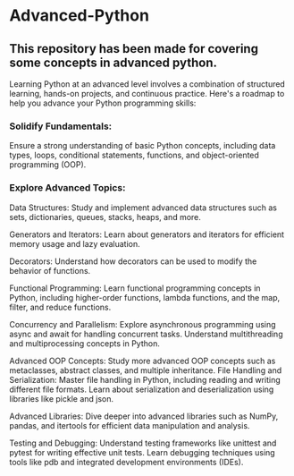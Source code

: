 # Advanced-Python
## This repository has been made for covering some concepts in advanced python.
Learning Python at an advanced level involves a combination of structured learning, hands-on projects, and continuous practice. Here's a roadmap to help you advance your Python programming skills:
### Solidify Fundamentals:
Ensure a strong understanding of basic Python concepts, including data types, loops, conditional statements, functions, and object-oriented programming (OOP).
### Explore Advanced Topics:
Data Structures: Study and implement advanced data structures such as sets, dictionaries, queues, stacks, heaps, and more.

Generators and Iterators: Learn about generators and iterators for efficient memory usage and lazy evaluation.

Decorators: Understand how decorators can be used to modify the behavior of functions.

Functional Programming:
Learn functional programming concepts in Python, including higher-order functions, lambda functions, and the map, filter, and reduce functions.

Concurrency and Parallelism:
Explore asynchronous programming using async and await for handling concurrent tasks.
Understand multithreading and multiprocessing concepts in Python.

Advanced OOP Concepts:
Study more advanced OOP concepts such as metaclasses, abstract classes, and multiple inheritance.
File Handling and Serialization:
Master file handling in Python, including reading and writing different file formats.
Learn about serialization and deserialization using libraries like pickle and json.

Advanced Libraries:
Dive deeper into advanced libraries such as NumPy, pandas, and itertools for efficient data manipulation and analysis.

Testing and Debugging:
Understand testing frameworks like unittest and pytest for writing effective unit tests.
Learn debugging techniques using tools like pdb and integrated development environments (IDEs).
